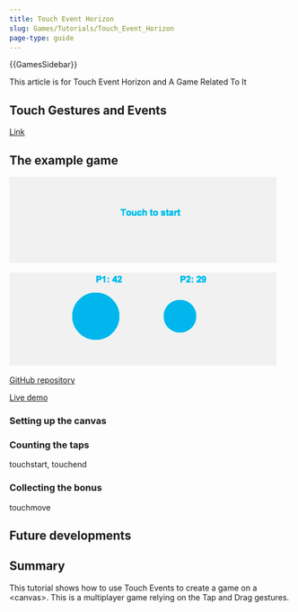 ```yaml
---
title: Touch Event Horizon
slug: Games/Tutorials/Touch_Event_Horizon
page-type: guide
---
```


{{GamesSidebar}}

This article is for Touch Event Horizon and A Game Related To It

## Touch Gestures and Events

[Link](/en-US/docs/Web/Apps/Fundamentals/User_input_methods/Touch_Gestures_and_Events)

## The example game

![Box with the text touch to start](touch-to-start.png)

![Two circles placed side-by-side, one bigger than the other. The size of the circle represents a player's score. The scores are written above each circle.](tapping.png)

[GitHub repository](https://github.com/EnclaveGames/Touch-Event-Horizon)

[Live demo](https://touch.enclavegames.com/)

### Setting up the canvas

### Counting the taps

touchstart, touchend

### Collecting the bonus

touchmove

## Future developments

## Summary

This tutorial shows how to use Touch Events to create a game on a \<canvas>. This is a multiplayer game relying on the Tap and Drag gestures.
